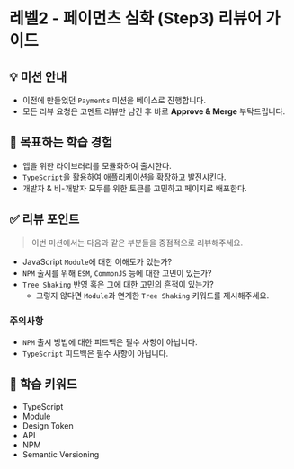 # 레벨2 - 페이먼츠 심화 (Step3) 리뷰어 가이드

## 💡 미션 안내

- 이전에 만들었던 `Payments` 미션을 베이스로 진행합니다.
- 모든 리뷰 요청은 코멘트 리뷰만 남긴 후 바로 **Approve & Merge** 부탁드립니다.

## 📍 목표하는 학습 경험

- 앱을 위한 라이브러리를 모듈화하여 출시한다.
- `TypeScript`을 활용하여 애플리케이션을 확장하고 발전시킨다.
- 개발자 & 비-개발자 모두를 위한 토큰를 고민하고 페이지로 배포한다.

## ✅ 리뷰 포인트

> 이번 미션에서는 다음과 같은 부분들을 중점적으로 리뷰해주세요.

- JavaScript `Module`에 대한 이해도가 있는가?
- `NPM` 출시를 위해 `ESM`, `CommonJS` 등에 대한 고민이 있는가?
- `Tree Shaking` 반영 혹은 그에 대한 고민의 흔적이 있는가?
  - 그렇지 않다면 `Module`과 연계한 `Tree Shaking` 키워드를 제시해주세요.

### 주의사항

- `NPM` 출시 방법에 대한 피드백은 필수 사항이 아닙니다.
- `TypeScript` 피드백은 필수 사항이 아닙니다.

## 🔑 학습 키워드

- TypeScript
- Module
- Design Token
- API
- NPM
- Semantic Versioning
